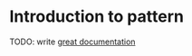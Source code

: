 # Introduction to pattern

TODO: write [great documentation](http://jacobian.org/writing/what-to-write/)
